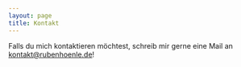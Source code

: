 ```yaml
---
layout: page
title: Kontakt
---
```


Falls du mich kontaktieren möchtest, schreib mir gerne eine Mail an [kontakt@rubenhoenle.de](mailto:kontakt@rubenhoenle.de)!
